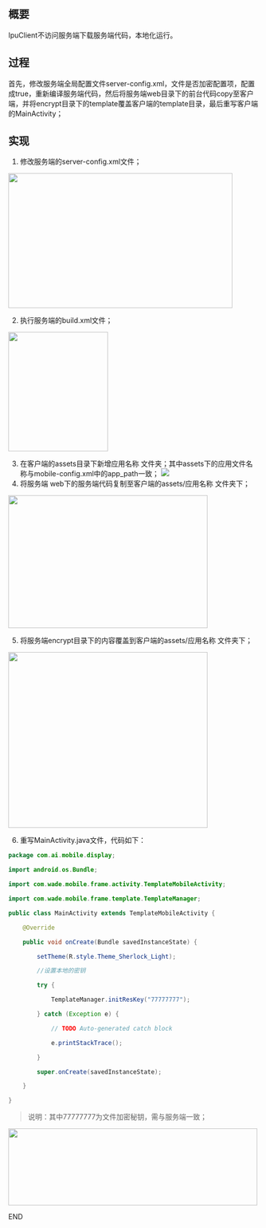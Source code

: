 

## 概要

IpuClient不访问服务端下载服务端代码，本地化运行。


## 过程

首先，修改服务端全局配置文件server-config.xml，文件是否加密配置项，配置成true，重新编译服务端代码，然后将服务端web目录下的前台代码copy至客户端，并将encrypt目录下的template覆盖客户端的template目录，最后重写客户端的MainActivity；

## 实现

1. 修改服务端的server-config.xml文件；

<div>
<img src="../../source/images/run_server_code_locally/server-config.png"  height="270px" width="450px">
</div>

2. 执行服务端的build.xml文件；

<div>
<img src="../../source/images/run_server_code_locally/build.png"  height="239px" width="200px">
</div>

3. 在客户端的assets目录下新增应用名称 文件夹；其中assets下的应用文件名称与mobile-config.xml中的app_path一致；
   ![](本地运行服务端.assets/mobile-config.png)
4. 将服务端 web下的服务端代码复制至客户端的assets/应用名称 文件夹下；

<div>
<img src="../../source/images/run_server_code_locally/web-copy.png"  height="266px" width="400px">
</div>

5. 将服务端encrypt目录下的内容覆盖到客户端的assets/应用名称 文件夹下；

<div>
<img src="../../source/images/run_server_code_locally/encrypt-overwrite.png"  height="352px" width="400px">
</div>

6. 重写MainActivity.java文件，代码如下：

```java
package com.ai.mobile.display;

import android.os.Bundle;

import com.wade.mobile.frame.activity.TemplateMobileActivity;

import com.wade.mobile.frame.template.TemplateManager;

public class MainActivity extends TemplateMobileActivity {

	@Override

	public void onCreate(Bundle savedInstanceState) {

		setTheme(R.style.Theme_Sherlock_Light);

		//设置本地的密钥

		try {

			TemplateManager.initResKey("77777777");

		} catch (Exception e) {

			// TODO Auto-generated catch block

			e.printStackTrace();

		}

		super.onCreate(savedInstanceState);

	}

}

```

> 说明：其中77777777为文件加密秘钥，需与服务端一致；

<div>
<img src="../../source/images/run_server_code_locally/rsa.png"  height="154px" width="500px">
</div>

END


